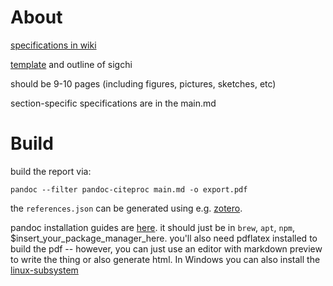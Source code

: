 # About

[specifications in wiki](Upload_Draft_Conference_Paper_Jan_24)

[template](https://sigchi.org/templates/) and outline of sigchi

should be 9-10 pages (including figures, pictures, sketches, etc)

section-specific specifications are in the main.md

# Build 

build the report via: 

```
pandoc --filter pandoc-citeproc main.md -o export.pdf
```

the `references.json` can be generated using e.g. [zotero](https://www.zotero.org/).

pandoc installation guides are [here](https://pandoc.org/installing.html). it should just be in `brew`, `apt`, `npm`, $insert_your_package_manager_here. you'll also need pdflatex installed to build the pdf -- however, you can just use an editor with markdown preview to write the thing or also generate html. In Windows you can also install the [linux-subsystem](https://docs.microsoft.com/en-us/windows/wsl/install-win10)
